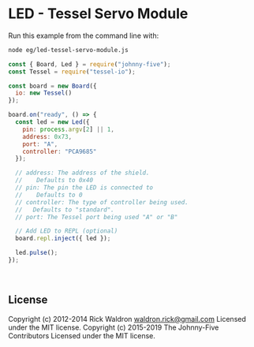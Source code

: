 <!--remove-start-->

# LED - Tessel Servo Module

<!--remove-end-->








Run this example from the command line with:
```bash
node eg/led-tessel-servo-module.js
```


```javascript
const { Board, Led } = require("johnny-five");
const Tessel = require("tessel-io");

const board = new Board({
  io: new Tessel()
});

board.on("ready", () => {
  const led = new Led({
    pin: process.argv[2] || 1,
    address: 0x73,
    port: "A",
    controller: "PCA9685"
  });

  // address: The address of the shield.
  //    Defaults to 0x40
  // pin: The pin the LED is connected to
  //    Defaults to 0
  // controller: The type of controller being used.
  //   Defaults to "standard".
  // port: The Tessel port being used "A" or "B"

  // Add LED to REPL (optional)
  board.repl.inject({ led });

  led.pulse();
});

```








&nbsp;

<!--remove-start-->

## License
Copyright (c) 2012-2014 Rick Waldron <waldron.rick@gmail.com>
Licensed under the MIT license.
Copyright (c) 2015-2019 The Johnny-Five Contributors
Licensed under the MIT license.

<!--remove-end-->
